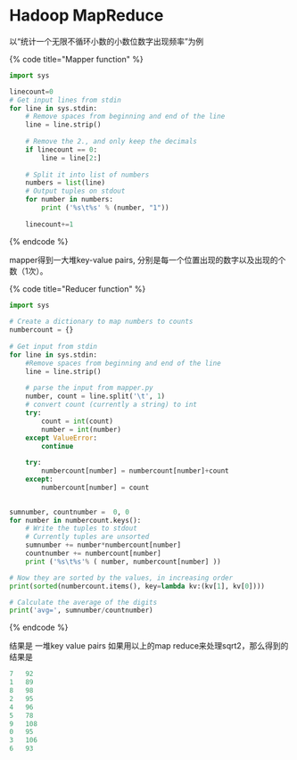 # Hadoop MapReduce

以“统计一个无限不循环小数的小数位数字出现频率”为例

{% code title="Mapper function" %}
```python
import sys

linecount=0
# Get input lines from stdin
for line in sys.stdin:
	# Remove spaces from beginning and end of the line
    line = line.strip()
    
    # Remove the 2., and only keep the decimals 
    if linecount == 0:
        line = line[2:]
	
    # Split it into list of numbers
    numbers = list(line)
	# Output tuples on stdout
    for number in numbers:
        print ('%s\t%s' % (number, "1"))
        
    linecount+=1
```
{% endcode %}

mapper得到一大堆key-value pairs, 分别是每一个位置出现的数字以及出现的个数（1次）。

{% code title="Reducer function" %}
```python
import sys
 
# Create a dictionary to map numbers to counts
numbercount = {}
 
# Get input from stdin
for line in sys.stdin:
    #Remove spaces from beginning and end of the line
    line = line.strip()
 
    # parse the input from mapper.py
    number, count = line.split('\t', 1)
    # convert count (currently a string) to int
    try:
        count = int(count)
        number = int(number)
    except ValueError:
        continue
 
    try:
        numbercount[number] = numbercount[number]+count
    except:
        numbercount[number] = count
 

sumnumber, countnumber =  0, 0
for number in numbercount.keys():
    # Write the tuples to stdout
    # Currently tuples are unsorted
    sumnumber += number*numbercount[number]
    countnumber += numbercount[number]
    print ('%s\t%s'% ( number, numbercount[number] ))

# Now they are sorted by the values, in increasing order     
print(sorted(numbercount.items(), key=lambda kv:(kv[1], kv[0])))

# Calculate the average of the digits
print('avg=', sumnumber/countnumber)
```
{% endcode %}

结果是 一堆key value pairs 如果用以上的map reduce来处理sqrt2，那么得到的结果是

```python
7	92
1	89
8	98
2	95
4	96
5	78
9	108
0	95
3	106
6	93
```

